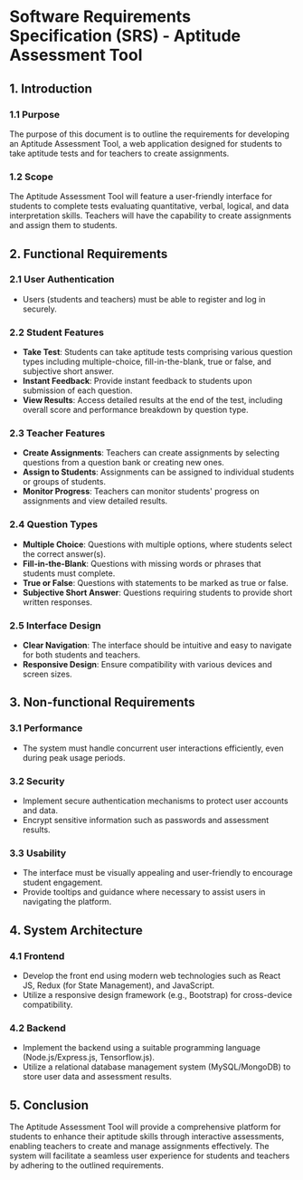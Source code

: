 # Software Requirements Specification (SRS) - Aptitude Assessment Tool

## 1. Introduction

### 1.1 Purpose
The purpose of this document is to outline the requirements for developing an Aptitude Assessment Tool, a web application designed for students to take aptitude tests and for teachers to create assignments.

### 1.2 Scope
The Aptitude Assessment Tool will feature a user-friendly interface for students to complete tests evaluating quantitative, verbal, logical, and data interpretation skills. Teachers will have the capability to create assignments and assign them to students.

## 2. Functional Requirements

### 2.1 User Authentication
- Users (students and teachers) must be able to register and log in securely.

### 2.2 Student Features
- **Take Test**: Students can take aptitude tests comprising various question types including multiple-choice, fill-in-the-blank, true or false, and subjective short answer.
- **Instant Feedback**: Provide instant feedback to students upon submission of each question.
- **View Results**: Access detailed results at the end of the test, including overall score and performance breakdown by question type.

### 2.3 Teacher Features
- **Create Assignments**: Teachers can create assignments by selecting questions from a question bank or creating new ones.
- **Assign to Students**: Assignments can be assigned to individual students or groups of students.
- **Monitor Progress**: Teachers can monitor students' progress on assignments and view detailed results.

### 2.4 Question Types
- **Multiple Choice**: Questions with multiple options, where students select the correct answer(s).
- **Fill-in-the-Blank**: Questions with missing words or phrases that students must complete.
- **True or False**: Questions with statements to be marked as true or false.
- **Subjective Short Answer**: Questions requiring students to provide short written responses.

### 2.5 Interface Design
- **Clear Navigation**: The interface should be intuitive and easy to navigate for both students and teachers.
- **Responsive Design**: Ensure compatibility with various devices and screen sizes.

## 3. Non-functional Requirements

### 3.1 Performance
- The system must handle concurrent user interactions efficiently, even during peak usage periods.

### 3.2 Security
- Implement secure authentication mechanisms to protect user accounts and data.
- Encrypt sensitive information such as passwords and assessment results.

### 3.3 Usability
- The interface must be visually appealing and user-friendly to encourage student engagement.
- Provide tooltips and guidance where necessary to assist users in navigating the platform.

## 4. System Architecture

### 4.1 Frontend
- Develop the front end using modern web technologies such as React JS, Redux (for State Management), and JavaScript.
- Utilize a responsive design framework (e.g., Bootstrap) for cross-device compatibility.

### 4.2 Backend
- Implement the backend using a suitable programming language (Node.js/Express.js, Tensorflow.js).
- Utilize a relational database management system (MySQL/MongoDB) to store user data and assessment results.

## 5. Conclusion

The Aptitude Assessment Tool will provide a comprehensive platform for students to enhance their aptitude skills through interactive assessments, enabling teachers to create and manage assignments effectively. The system will facilitate a seamless user experience for students and teachers by adhering to the outlined requirements.

